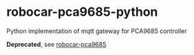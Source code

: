 # robocar-pca9685-python

Python implementation of mqtt gateway for PCA9685 controller

**Deprecated**, see [robocar-pca9685](https://git.cyrilix.bzh/robocars/robocar-pca9685)
